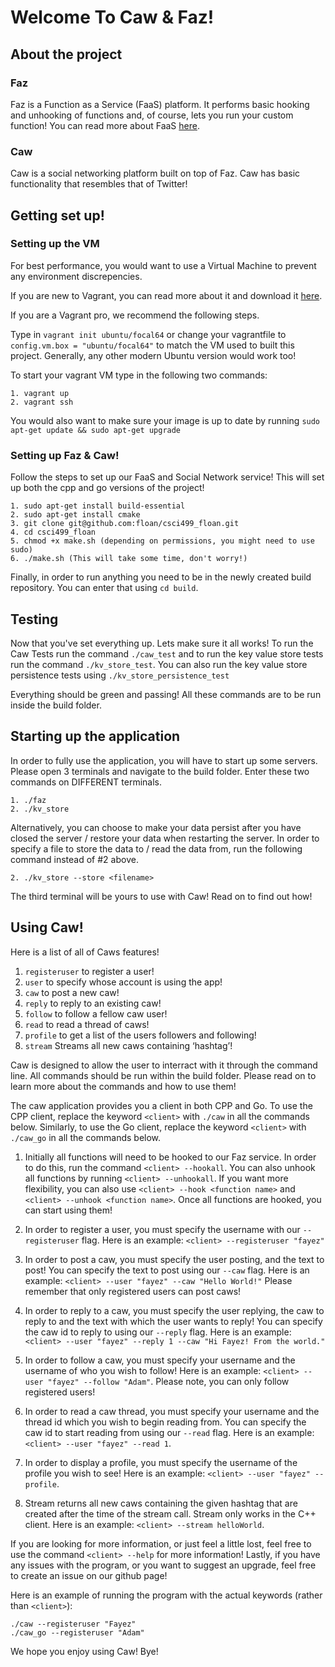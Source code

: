 # Welcome To Caw & Faz! 

## About the project

### Faz

Faz is a Function as a Service (FaaS) platform. It performs basic hooking and unhooking of functions and, of course, lets you run your custom function! You can read more about FaaS [here](https://en.wikipedia.org/wiki/Function_as_a_service).

### Caw 

Caw is a social networking platform built on top of Faz. Caw has basic functionality that resembles that of Twitter! 

## Getting set up! 

### Setting up the VM

For best performance, you would want to use a Virtual Machine to prevent any environment discrepencies. 

If you are new to Vagrant, you can read more about it and download it [here](https://www.vagrantup.com/intro).

If you are a Vagrant pro, we recommend the following steps. 

Type in `vagrant init ubuntu/focal64` or change your vagrantfile to `config.vm.box = "ubuntu/focal64"` to match the VM used to built this project. Generally, any other modern Ubuntu version would work too! 

To start your vagrant VM type in the following two commands: 
```
1. vagrant up 
2. vagrant ssh
```

You would also want to make sure your image is up to date by running `sudo apt-get update && sudo apt-get upgrade`

### Setting up Faz & Caw! 

Follow the steps to set up our FaaS and Social Network service! 
This will set up both the cpp and go versions of the project! 
```
1. sudo apt-get install build-essential
2. sudo apt-get install cmake
3. git clone git@github.com:floan/csci499_floan.git
4. cd csci499_floan
5. chmod +x make.sh (depending on permissions, you might need to use sudo)
6. ./make.sh (This will take some time, don't worry!)
```

Finally, in order to run anything you need to be in the newly created build repository. You can enter that using `cd build`.

## Testing 

Now that you've set everything up. Lets make sure it all works! To run the Caw Tests run the command `./caw_test` and to run the key value store tests run the command `./kv_store_test`. You can also run the key value store persistence tests using `./kv_store_persistence_test`

Everything should be green and passing! All these commands are to be run inside the build folder. 

## Starting up the application 

In order to fully use the application, you will have to start up some servers. Please open 3 terminals and navigate to the build folder. Enter these two commands on DIFFERENT terminals. 

```
1. ./faz
2. ./kv_store
```

Alternatively, you can choose to make your data persist after you have closed the server / restore your data when restarting the server. In order to specify a file to store the data to / read the data from, run the following command instead of #2 above.
```
2. ./kv_store --store <filename>
```

The third terminal will be yours to use with Caw! Read on to find out how! 

## Using Caw! 

Here is a list of all of Caws features!

1. `registeruser` to register a user!
2. `user` to specify whose account is using the app! 
3. `caw` to post a new caw!
4. `reply` to reply to an existing caw!
5. `follow` to follow a fellow caw user!
6. `read` to read a thread of caws! 
7. `profile` to get a list of the users followers and following! 
8. `stream` Streams all new caws containing ‘hashtag’! 

Caw is designed to allow the user to interract with it through the command line. All commands should be run within the build folder. Please read on to learn more about the commands and how to use them! 

The caw application provides you a client in both CPP and Go. To use the CPP client, replace the keyword `<client>` with `./caw` in all the commands below. Similarly, to use the Go client, replace the keyword `<client>` with `./caw_go` in all the commands below. 

1. Initially all functions will need to be hooked to our Faz service. In order to do this, run the command `<client> --hookall`. You can also unhook all functions by running `<client> --unhookall`. If you want more flexibility, you can also use `<client> --hook <function name>` and `<client> --unhook <function name>`. Once all functions are hooked, you can start using them! 

2. In order to register a user, you must specify the username with our `--registeruser` flag. Here is an example: `<client> --registeruser "fayez"`

3. In order to post a caw, you must specify the user posting, and the text to post! You can specify the text to post using our `--caw` flag. Here is an example: `<client> --user "fayez" --caw "Hello World!"` Please remember that only registered users can post caws! 

4. In order to reply to a caw, you must specify the user replying, the caw to reply to and the text with which the user wants to reply! You can specify the caw id to reply to using our `--reply` flag. Here is an example: `<client> --user "fayez" --reply 1 --caw "Hi Fayez! From the world."`

5. In order to follow a caw, you must specify your username and the username of who you wish to follow! Here is an example: `<client> --user "fayez" --follow "Adam"`. Please note, you can only follow registered users!

6. In order to read a caw thread, you must specify your username and the thread id which you wish to begin reading from. You can specify the caw id to start reading from using our `--read` flag. Here is an example: `<client> --user "fayez" --read 1`.

7. In order to display a profile, you must specify the username of the profile you wish to see! Here is an example: `<client> --user "fayez" --profile`.

8. Stream returns all new caws containing the given hashtag that are created after the time of the stream call.  Stream only works in the C++ client.  Here is an example: `<client> --stream helloWorld`. 

If you are looking for more information, or just feel a little lost, feel free to use the command `<client> --help` for more information! Lastly, if you have any issues with the program, or you want to suggest an upgrade, feel free to create an issue on our github page! 

Here is an example of running the program with the actual keywords (rather than `<client>`):
  ```
  ./caw --registeruser "Fayez"
  ./caw_go --registeruser "Adam"
  ```

We hope you enjoy using Caw! Bye! 
